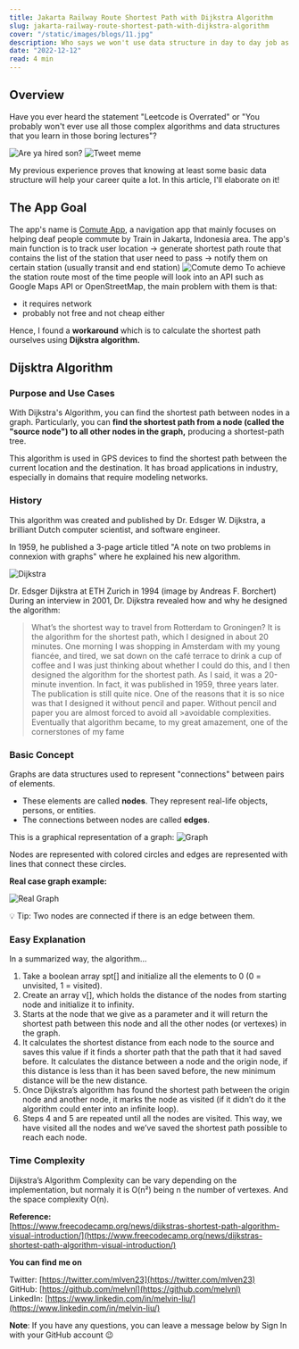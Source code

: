 ```yaml
---
title: Jakarta Railway Route Shortest Path with Dijkstra Algorithm
slug: jakarta-railway-route-shortest-path-with-dijkstra-algorithm
cover: "/static/images/blogs/11.jpg"
description: Who says we won't use data structure in day to day job as a software engineer? here's how Dijkstra Algorithm help hundreds of train passengers in Jakarta.
date: "2022-12-12"
read: 4 min
---
```


## Overview

Have you ever heard the statement "Leetcode is Overrated" or "You probably won't ever use all those complex algorithms and data structures that you learn in those boring lectures"?

![Are ya hired son?](/static/images/blogs/dijkstra/are-ya-hired-son.png)
![Tweet meme](/static/images/blogs/dijkstra/tweet-meme.jpeg)

My previous experience proves that knowing at least some basic data structure will help your career quite a lot. In this article, I'll elaborate on it!

## The App Goal

The app's name is [Comute App](https://www.comuteapp.com), a navigation app that mainly focuses on helping deaf people commute by Train in Jakarta, Indonesia area. The app's main function is to
track user location -> generate shortest path route that contains the list of the station that user need to pass -> notify them on certain station (usually transit and end station)
![Comute demo](/static/images/blogs/dijkstra/example.png)
To achieve the station route most of the time people will look into an API such as Google Maps API or OpenStreetMap, the main problem with them is that:
- it requires network
- probably not free and not cheap either

Hence, I found a **workaround** which is to calculate the shortest path ourselves using **Dijkstra algorithm.**

## Dijsktra Algorithm

### Purpose and Use Cases

With Dijkstra's Algorithm, you can find the shortest path between nodes in a graph. Particularly, you can **find the shortest path from a node (called the "source node") to all other nodes in the graph,** producing a shortest-path tree.

This algorithm is used in GPS devices to find the shortest path between the current location and the destination. It has broad applications in industry, especially in domains that require modeling networks.

### History

This algorithm was created and published by Dr. Edsger W. Dijkstra, a brilliant Dutch computer scientist, and software engineer.

In 1959, he published a 3-page article titled "A note on two problems in connexion with graphs" where he explained his new algorithm.

![Dijkstra](https://www.freecodecamp.org/news/content/images/2020/09/image-112.png)

Dr. Edsger Dijkstra at ETH Zurich in 1994 (image by Andreas F. Borchert)
During an interview in 2001, Dr. Dijkstra revealed how and why he designed the algorithm:

>What’s the shortest way to travel from Rotterdam to Groningen? It is the algorithm for the
shortest path, which I designed in about 20 minutes. One morning I was shopping in Amsterdam with
my young fiancée, and tired, we sat down on the café terrace to drink a cup of coffee and I was
just thinking about whether I could do this, and I then designed the algorithm for the shortest path. As I said, it was a 20-minute invention. In fact, it was published in 1959, three years later. The publication is still quite nice. One of the reasons that it is so nice was that I designed it without pencil and paper. Without pencil and paper you are almost forced to avoid all >avoidable complexities. Eventually that algorithm became, to my great amazement, one of the cornerstones of my fame

### Basic Concept

Graphs are data structures used to represent "connections" between pairs of elements.

- These elements are called **nodes**. They represent real-life objects, persons, or entities.
- The connections between nodes are called **edges**.

This is a graphical representation of a graph:
![Graph](https://www.freecodecamp.org/news/content/images/2020/06/image-123.png)

Nodes are represented with colored circles and edges are represented with lines that connect these circles.

**Real case graph example:**

![Real Graph](https://www.freecodecamp.org/news/content/images/2020/06/image-121.png)

💡 Tip: Two nodes are connected if there is an edge between them.

### Easy Explanation

In a summarized way, the algorithm…

1. Take a boolean array spt[] and initialize all the elements to 0 (0 = unvisited, 1 = visited).
2. Create an array v[], which holds the distance of the nodes from starting node and initialize it to infinity.
3. Starts at the node that we give as a parameter and it will return the shortest path between this node and all the other nodes (or vertexes) in the graph.
4. It calculates the shortest distance from each node to the source and saves this value if it finds a shorter path that the path that it had saved before. It calculates the distance between a node and the origin node, if this distance is less than it has been saved before, the new minimum distance will be the new distance.
5. Once Dijkstra’s algorithm has found the shortest path between the origin node and another node, it marks the node as visited (if it didn’t do it the algorithm could enter into an infinite loop).
6. Steps 4 and 5 are repeated until all the nodes are visited. This way, we have visited all the nodes and we’ve saved the shortest path possible to reach each node.

### Time Complexity

Dijkstra’s Algorithm Complexity can be vary depending on the implementation, but normaly it is O(n²) being n the number of vertexes. And the space complexity O(n).

**Reference:**  
[https://www.freecodecamp.org/news/dijkstras-shortest-path-algorithm-visual-introduction/](https://www.freecodecamp.org/news/dijkstras-shortest-path-algorithm-visual-introduction/)



**You can find me on**

Twitter: [https://twitter.com/mlven23](https://twitter.com/mlven23)  
GitHub: [https://github.com/melvnl](https://github.com/melvnl)  
LinkedIn: [https://www.linkedin.com/in/melvin-liu/](https://www.linkedin.com/in/melvin-liu/)  

**Note**: If you have any questions, you can leave a message below by Sign In with your GitHub account 😉
